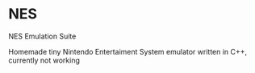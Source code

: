 # NES
NES Emulation Suite

Homemade tiny Nintendo Entertaiment System emulator written in C++, currently not working
